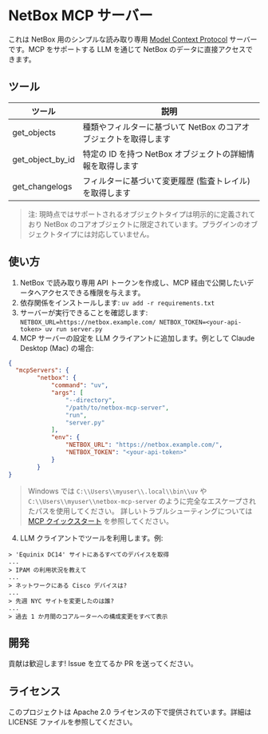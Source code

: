 # NetBox MCP サーバー

これは NetBox 用のシンプルな読み取り専用 [Model Context Protocol](https://modelcontextprotocol.io/) サーバーです。MCP をサポートする LLM を通じて NetBox のデータに直接アクセスできます。

## ツール

| ツール | 説明 |
|------|------|
| get_objects | 種類やフィルターに基づいて NetBox のコアオブジェクトを取得します |
| get_object_by_id | 特定の ID を持つ NetBox オブジェクトの詳細情報を取得します |
| get_changelogs | フィルターに基づいて変更履歴 (監査トレイル) を取得します |

> 注: 現時点ではサポートされるオブジェクトタイプは明示的に定義されており NetBox のコアオブジェクトに限定されています。プラグインのオブジェクトタイプには対応していません。

## 使い方

1. NetBox で読み取り専用 API トークンを作成し、MCP 経由で公開したいデータへアクセスできる権限を与えます。
2. 依存関係をインストールします: `uv add -r requirements.txt`
3. サーバーが実行できることを確認します: `NETBOX_URL=https://netbox.example.com/ NETBOX_TOKEN=<your-api-token> uv run server.py`
3. MCP サーバーの設定を LLM クライアントに追加します。例として Claude Desktop (Mac) の場合:

```json
{
  "mcpServers": {
        "netbox": {
            "command": "uv",
            "args": [
                "--directory",
                "/path/to/netbox-mcp-server",
                "run",
                "server.py"
            ],
            "env": {
                "NETBOX_URL": "https://netbox.example.com/",
                "NETBOX_TOKEN": "<your-api-token>"
            }
        }
}
```
> Windows では `C:\\Users\\myuser\\.local\\bin\\uv` や `C:\\Users\\myuser\\netbox-mcp-server` のように完全なエスケープされたパスを使用してください。
> 詳しいトラブルシューティングについては [MCP クイックスタート](https://modelcontextprotocol.io/quickstart/user) を参照してください。

4. LLM クライアントでツールを利用します。例:

```text
> 'Equinix DC14' サイトにあるすべてのデバイスを取得
...
> IPAM の利用状況を教えて
...
> ネットワークにある Cisco デバイスは?
...
> 先週 NYC サイトを変更したのは誰?
...
> 過去 1 か月間のコアルーターへの構成変更をすべて表示
```

## 開発

貢献は歓迎します! Issue を立てるか PR を送ってください。

## ライセンス

このプロジェクトは Apache 2.0 ライセンスの下で提供されています。詳細は LICENSE ファイルを参照してください。
